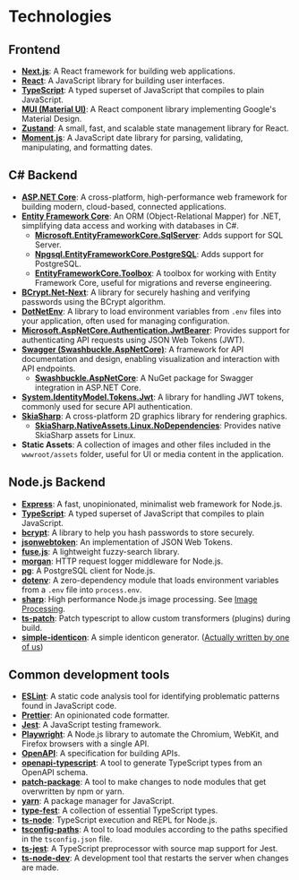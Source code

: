 # Technologies

## Frontend

- **[Next.js](https://nextjs.org/)**: A React framework for building web applications.
- **[React](https://react.dev)**: A JavaScript library for building user interfaces.
- **[TypeScript](https://www.typescriptlang.org/)**: A typed superset of JavaScript that compiles to plain JavaScript.
- **[MUI (Material UI)](https://mui.com)**: A React component library implementing Google's Material Design.
- **[Zustand](https://zustand.surge.sh)**: A small, fast, and scalable state management library for React.
- **[Moment.js](https://momentjs.com)**: A JavaScript date library for parsing, validating, manipulating, and formatting dates.

## C# Backend

- **[ASP.NET Core](https://learn.microsoft.com/en-us/aspnet/core/introduction-to-aspnet-core?view=aspnetcore-9.0)**: A cross-platform, high-performance web framework for building modern, cloud-based, connected applications.
- **[Entity Framework Core](https://learn.microsoft.com/en-us/ef/core/)**: An ORM (Object-Relational Mapper) for .NET, simplifying data access and working with databases in C#.
  - **[Microsoft.EntityFrameworkCore.SqlServer](https://www.nuget.org/packages/Microsoft.EntityFrameworkCore.SqlServer/)**: Adds support for SQL Server.
  - **[Npgsql.EntityFrameworkCore.PostgreSQL](https://www.npgsql.org/efcore/)**: Adds support for PostgreSQL.
  - **[EntityFrameworkCore.Toolbox](https://github.com/ErikEJ/EFCorePowerTools)**: A toolbox for working with Entity Framework Core, useful for migrations and reverse engineering.
- **[BCrypt.Net-Next](https://www.nuget.org/packages/BCrypt.Net-Next)**: A library for securely hashing and verifying passwords using the BCrypt algorithm.
- **[DotNetEnv](https://github.com/tonerdo/dotnet-env)**: A library to load environment variables from `.env` files into your application, often used for managing configuration.
- **[Microsoft.AspNetCore.Authentication.JwtBearer](https://learn.microsoft.com/en-us/aspnet/core/security/authentication/jwt?view=aspnetcore-9.0)**: Provides support for authenticating API requests using JSON Web Tokens (JWT).
- **[Swagger (Swashbuckle.AspNetCore)](https://swagger.io/)**: A framework for API documentation and design, enabling visualization and interaction with API endpoints.
  - **[Swashbuckle.AspNetCore](https://www.nuget.org/packages/Swashbuckle.AspNetCore/)**: A NuGet package for Swagger integration in ASP.NET Core.
- **[System.IdentityModel.Tokens.Jwt](https://www.nuget.org/packages/System.IdentityModel.Tokens.Jwt/)**: A library for handling JWT tokens, commonly used for secure API authentication.
- **[SkiaSharp](https://github.com/mono/SkiaSharp)**: A cross-platform 2D graphics library for rendering graphics.
  - **[SkiaSharp.NativeAssets.Linux.NoDependencies](https://www.nuget.org/packages/SkiaSharp.NativeAssets.Linux.NoDependencies/)**: Provides native SkiaSharp assets for Linux.
- **Static Assets**: A collection of images and other files included in the `wwwroot/assets` folder, useful for UI or media content in the application.


## Node.js Backend

- **[Express](https://expressjs.com/)**: A fast, unopinionated, minimalist web framework for Node.js.
- **[TypeScript](https://www.typescriptlang.org/)**: A typed superset of JavaScript that compiles to plain JavaScript.
- **[bcrypt](https://npmjs.com/package/bcrypt)**: A library to help you hash passwords to store securely.
- **[jsonwebtoken](https://npmjs.com/package/jsonwebtoken)**: An implementation of JSON Web Tokens.
- **[fuse.js](https://fusejs.io/)**: A lightweight fuzzy-search library.
- **[morgan](https://npmjs.com/package/morgan)**: HTTP request logger middleware for Node.js.
- **[pg](https://npmjs.com/package/pg)**: A PostgreSQL client for Node.js.
- **[dotenv](https://npmjs.com/package/dotenv)**: A zero-dependency module that loads environment variables from a `.env` file into `process.env`.
- **[sharp](https://npmjs.com/package/sharp)**: High performance Node.js image processing. See [Image Processing](server-side-nodejs.md#image-processing).
- **[ts-patch](https://npmjs.com/package/ts-patch)**: Patch typescript to allow custom transformers (plugins) during build.
- **[simple-identicon](https://npmjs.com/package/simple-identicon)**: A simple identicon generator. ([Actually written by one of us](https://github.com/CommanderRedYT/simple-identicon))

## Common development tools

- **[ESLint](https://eslint.org/)**: A static code analysis tool for identifying problematic patterns found in JavaScript code.
- **[Prettier](https://prettier.io/)**: An opinionated code formatter.
- **[Jest](https://jestjs.io/)**: A JavaScript testing framework.
- **[Playwright](https://playwright.dev/)**: A Node.js library to automate the Chromium, WebKit, and Firefox browsers with a single API.
- **[OpenAPI](https://swagger.io/specification/)**: A specification for building APIs.
- **[openapi-typescript](https://npmjs.com/package/openapi-typescript)**: A tool to generate TypeScript types from an OpenAPI schema.
- **[patch-package](https://npmjs.com/package/patch-package)**: A tool to make changes to node modules that get overwritten by npm or yarn.
- **[yarn](https://yarnpkg.com/)**: A package manager for JavaScript.
- **[type-fest](https://npmjs.com/package/type-fest)**: A collection of essential TypeScript types.
- **[ts-node](https://npmjs.com/package/ts-node)**: TypeScript execution and REPL for Node.js.
- **[tsconfig-paths](https://npmjs.com/package/tsconfig-paths)**: A tool to load modules according to the paths specified in the `tsconfig.json` file.
- **[ts-jest](https://npmjs.com/package/ts-jest)**: A TypeScript preprocessor with source map support for Jest.
- **[ts-node-dev](https://npmjs.com/package/ts-node-dev)**: A development tool that restarts the server when changes are made.
